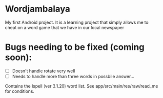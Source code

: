Wordjambalaya
=============

My first Android project. It is a learning project that simply allows me to cheat on a word game that we have in our local newspaper

# Bugs needing to be fixed (coming soon):
-[ ] Doesn't handle rotate very well
-[ ] Needs to handle more than three words in possbile answer...

Contains the Ispell (ver 3.1.20) word list. See app/src/main/res/raw/read_me for conditions.


